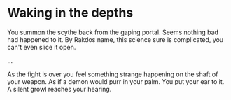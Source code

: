 # Waking in the depths

You summon the scythe back from the gaping portal. Seems nothing bad had happened to it.
By Rakdos name, this science sure is complicated, you can't even slice it open.

...

As the fight is over you feel something strange happening on the shaft of your
weapon. As if a demon would purr in your palm. You put your ear to it. A
silent growl reaches your hearing.
